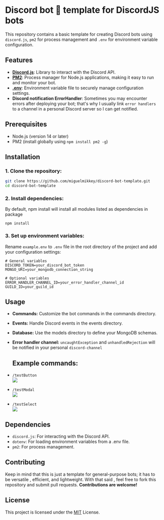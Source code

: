 # Discord bot 🤖 template for DiscordJS bots

This repository contains a basic template for creating Discord bots using `discord.js`, `pm2` for process management and `.env` for environment variable configuration.

## Features

- [**Discord.js**](https://discord.js.org/): Library to interact with the Discord API.
- [**PM2**](https://pm2.keymetrics.io/): Process manager for Node.js applications, making it easy to run and monitor your bot.
- [**.env**](https://www.npmjs.com/package/dotenv): Environment variable file to securely manage configuration settings.
- **Discord notification ErrorHandler**: Sometimes you may encounter errors after deploying your bot; that's why I usually link `error handlers` to a channel in a personal Discord server so I can get notified.

## Prerequisites

- Node.js (version 14 or later)
- PM2 (install globally using `npm install pm2 -g`)

## Installation

### 1. **Clone the repository:**

```bash
git clone https://github.com/miguelmikkey/discord-bot-template.git
cd discord-bot-template
```

### 2. Install dependencies:

By default, npm install will install all modules listed as dependencies in package

```console
npm install
```

### 3. Set up environment variables:

Rename `example.env` to `.env` file in the root directory of the project and add your configuration settings:

```.env
# General variables
DISCORD_TOKEN=your_discord_bot_token
MONGO_URI=your_mongodb_connection_string

# Optional variables
ERROR_HANDLER_CHANNEL_ID=your_error_handler_channel_id
GUILD_ID=your_guild_id
```

## Usage

- **Commands:** Customize the bot commands in the commands directory.
- **Events:** Handle Discord events in the events directory.
- **Database:** Use the models directory to define your MongoDB schemas.
- **Error handler channel:** `uncaughtException` and `unhandledRejection` will be notified in your personal `discord-channel`

  ## Example commands:

- `/testButton` <br>
  <img src="https://i.imgur.com/TK2f5eW.png">
- `/testModal` <br>
  <img src="https://i.imgur.com/jGcKKAQ.png">
- `/testSelect` <br>
  <img src="https://i.imgur.com/3kuYbMz.png">

## Dependencies

- `discord.js`: For interacting with the Discord API.
- `dotenv`: For loading environment variables from a .env file.
- `pm2`: For process management.

## Contributing

Keep in mind that this is just a template for general-purpose bots; it has to be versatile , efficient, and lightweight. With that said , feel free to fork this repository and submit pull requests. **Contributions are welcome!**

## License

This project is licensed under the [MIT](https://github.com/miguelmikkey/discord-bot-template/blob/main/LICENSE) License.
